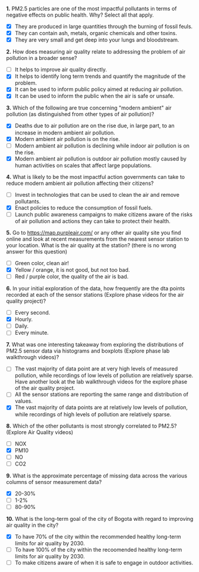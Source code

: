 
**1.** PM2.5 particles are one of the most impactful pollutants in terms of negative effects on public health. Why? Select all that apply.
- [x] They are produced in large quantities through the burning of fossil feuls.
- [x] They can contain ash, metals, organic chemicals and other toxins.
- [x] They are very small and get deep into your lungs and bloodstream.

**2.** How does measuring air quality relate to addressing the problem of air pollution in a broader sense?
- [ ] It helps to improve air quality directly.
- [x] It helps to identify long term trends and quantify the magnitude of the problem.
- [x] It can be used to inform public policy aimed at reducing air pollution.
- [x] It can be used to inform the public when the air is safe or unsafe.

**3.** Which of the following are true concerning "modern ambient" air pollution (as distinguished from other types of air pollution)?
- [x] Deaths due to air pollution are on the rise due, in large part, to an increase in modern ambient air pollution.
- [x] Modern ambient air pollution is on the rise.
- [ ] Modern ambient air pollution is declining while indoor air pollution is on the rise.
- [x] Modern ambient air pollution is outdoor air pollution mostly caused by human activities on scales that affect large populations.

**4.** What is likely to be the most impactful action governments can take to reduce modern ambient air pollution affecting their citizens?
- [ ] Invest in technologies that can be used to clean the air and remove pollutants.
- [x] Enact policies to reduce the consumption of fossil fuels.
- [ ] Launch public awareness campaigns to make citizens aware of the risks of air pollution and actions they can take to protect their health.

**5.** Go to https://map.purpleair.com/ or any other air quality site you find online and look at recent measurements from the nearest sensor station to your location. What is the air quality at the station? (there is no wrong answer for this question)
- [ ] Green color, clean air!
- [x] Yellow / orange, it is not good, but not too bad.
- [ ] Red / purple color, the quality of the air is bad.

**6.** In your initial exploration of the data, how frequently are the dta points recorded at each of the sensor stations (Explore phase videos for the air quality project)?
- [ ] Every second.
- [x] Hourly.
- [ ] Daily.
- [ ] Every minute.

**7.** What was one interesting takeaway from exploring the distributions of PM2.5 sensor data via histograms and boxplots (Explore phase lab walkthrough videos)?
- [ ] The vast majority of data point are at very high levels of measured pollution, while recordings of low levels of pollution are relatively sparse. Have another look at the lab walkthrough videos for the explore phase of the air quality project.
- [ ] All the sensor stations are reporting the same range and distribution of values.
- [x] The vast majority of data points are at relatively low levels of pollution, while recordings of high levels of pollution are relatively sparse.

**8.** Which of the other pollutants is most strongly correlated to PM2.5? (Explore Air Quality videos)
- [ ] NOX
- [x] PM10
- [ ] NO
- [ ] CO2

**9.** What is the approximate percentage of missing data across the various columns of sensor measurement data?
- [x] 20-30%
- [ ] 1-2%
- [ ] 80-90%

**10.** What is the long-term goal of the city of Bogota with regard to improving air quality in the city?
- [x] To have 70% of the city within the recommended healthy long-term limits for air quality by 2030.
- [ ] To have 100% of the city within the recoomended healthy long-term limits for air quality by 2030.
- [ ] To make citizens aware of when it is safe to engage in outdoor activities.
